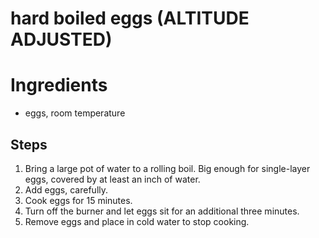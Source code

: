 # hard boiled eggs (ALTITUDE ADJUSTED)

# Ingredients
* eggs, room temperature

## Steps
1. Bring a large pot of water to a rolling boil. Big enough for single-layer eggs, covered by at least an inch of water.
2. Add eggs, carefully.
3. Cook eggs for 15 minutes.
4. Turn off the burner and let eggs sit for an additional three minutes.
5. Remove eggs and place in cold water to stop cooking.
